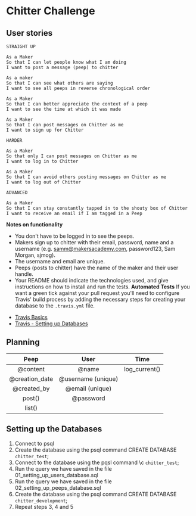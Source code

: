 # Chitter Challenge

## User stories
```
STRAIGHT UP

As a Maker
So that I can let people know what I am doing  
I want to post a message (peep) to chitter

As a maker
So that I can see what others are saying  
I want to see all peeps in reverse chronological order

As a Maker
So that I can better appreciate the context of a peep
I want to see the time at which it was made

As a Maker
So that I can post messages on Chitter as me
I want to sign up for Chitter

HARDER

As a Maker
So that only I can post messages on Chitter as me
I want to log in to Chitter

As a Maker
So that I can avoid others posting messages on Chitter as me
I want to log out of Chitter

ADVANCED

As a Maker
So that I can stay constantly tapped in to the shouty box of Chitter
I want to receive an email if I am tagged in a Peep
```
**Notes on functionality**
* You don't have to be logged in to see the peeps.
* Makers sign up to chitter with their email, password, name and a username (e.g. samm@makersacademy.com, password123, Sam Morgan, sjmog).
* The username and email are unique.
* Peeps (posts to chitter) have the name of the maker and their user handle.
* Your README should indicate the technologies used, and give instructions on how to install and run the tests.
**Automated Tests**
If you want a green tick against your pull request you'll need to configure Travis' build process by adding the necessary steps for creating your database to the `.travis.yml` file.
- [Travis Basics](https://docs.travis-ci.com/user/tutorial/)
- [Travis - Setting up Databases](https://docs.travis-ci.com/user/database-setup/)

## Planning

| Peep    | User   | Time |
| :-----: | :----: | :---: |
| @content | @name | log_current() |
| @creation_date | @username (unique) |
| @created_by | @email (unique)|
| post()      | @password |
| list() |

## Setting up the Databases
1. Connect to psql
2. Create the database using the psql command CREATE DATABASE `chitter_test`;
3. Connect to the database using the pqsl command \c `chitter_test`;
4. Run the query we have saved in the file 01_setting_up_users_database.sql
5. Run the query we have saved in the file 02_setting_up_peeps_database.sql
6. Create the database using the psql command CREATE DATABASE `chitter_development`;
7. Repeat steps 3, 4 and 5
